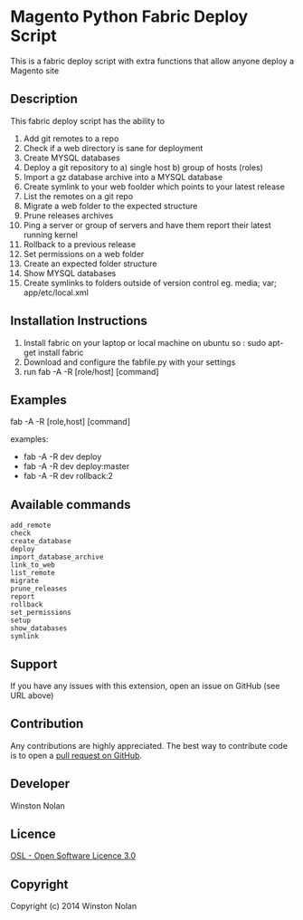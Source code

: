 Magento Python Fabric Deploy Script
===================================
This is a fabric deploy script with extra functions that allow anyone deploy a Magento site

Description
-----------
This fabric deploy script has the ability to

1. Add git remotes to a repo
2. Check if a web directory is sane for deployment
3. Create MYSQL databases
4. Deploy a git repository to a) single host b) group of hosts (roles)
5. Import a gz database archive into a MYSQL database
6. Create  symlink to your web foolder which points to your latest release
7. List the remotes on a git repo
8. Migrate a web folder to the expected structure
9. Prune releases archives
10. Ping a server or group of servers and have them report their latest running kernel
11. Rollback to a previous release
12. Set permissions on a web folder
13. Create an expected folder structure
14. Show MYSQL databases
15. Create symlinks to folders outside of version control eg. media; var; app/etc/local.xml

Installation Instructions
-------------------------
1. Install fabric on your laptop or local machine on ubuntu so : sudo apt-get install fabric
2. Download and configure the fabfile.py with your settings
3. run fab -A -R [role/host] [command]

Examples
--------
fab -A -R [role,host] [command]

examples:
- fab -A -R dev deploy
- fab -A -R dev deploy:master
- fab -A -R dev rollback:2

Available commands
------------------

    add_remote
    check
    create_database
    deploy
    import_database_archive
    link_to_web
    list_remote
    migrate
    prune_releases
    report
    rollback
    set_permissions
    setup
    show_databases
    symlink



Support
-------
If you have any issues with this extension, open an issue on GitHub (see URL above)

Contribution
------------
Any contributions are highly appreciated. The best way to contribute code is to open a
[pull request on GitHub](https://help.github.com/articles/using-pull-requests).

Developer
---------
Winston Nolan

Licence
-------
[OSL - Open Software Licence 3.0](http://opensource.org/licenses/osl-3.0.php)

Copyright
---------
Copyright (c) 2014 Winston Nolan

